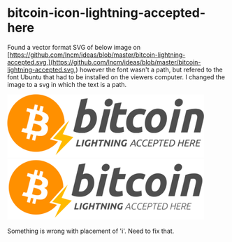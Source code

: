 # bitcoin-icon-lightning-accepted-here

Found a vector format SVG of below image on [https://github.com/lncm/ideas/blob/master/bitcoin-lightning-accepted.svg,](https://github.com/lncm/ideas/blob/master/bitcoin-lightning-accepted.svg,) however the font wasn't a path, but refered to the font Ubuntu that had to be installed on the viewers computer. I changed the image to a svg in which the text is a path.


<img src="https://raw.githubusercontent.com/johanf85/bitcoin-icon-lightning-accepted-here/43e2a88975036838ae239906f885155360ce011b/bitcoin-lightning-accepted-here-vector-text-to-path.svg" alt="drawing" width="450"/>


<img src="https://raw.githubusercontent.com/johanf85/bitcoin-icon-lightning-accepted-here/main/goed-traced.svg" alt="drawing" width="450"/>


Something is wrong with placement of 'i'. Need to fix that.
